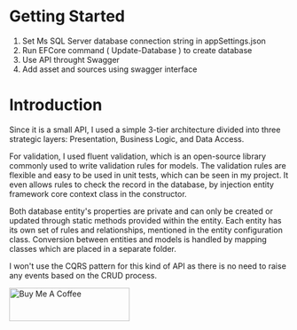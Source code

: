 # Getting Started
1.	Set Ms SQL Server database connection string in appSettings.json
2.	Run EFCore command ( Update-Database ) to create database
3.  Use API throught Swagger
4.  Add asset and sources using swagger interface

# Introduction
Since it is a small API, I used a simple 3-tier architecture divided into three strategic layers: Presentation, Business Logic, and Data Access. 

For validation, I used fluent validation, which is an open-source library commonly used to write validation rules for models. The validation rules are flexible and easy to be used in unit tests, which can be seen in my project. It even allows rules to check the record in the database, by injection entity framework core context class in the constructor.

Both database entity's properties are private and can only be created or updated through static methods provided within the entity. Each entity has its own set of rules and relationships, mentioned in the entity configuration class. Conversion between entities and models is handled by mapping classes which are placed in a separate folder. 

I won't use the CQRS pattern for this kind of API as there is no need to raise any events based on the CRUD process.

<a href="https://buymeacoffee.com/cematix" target="_blank"><img src="https://cdn.buymeacoffee.com/buttons/v2/default-yellow.png" alt="Buy Me A Coffee" style="height: 60px !important;width: 217px !important;" ></a>
